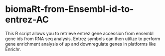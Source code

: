 # biomaRt-from-Ensembl-id-to-entrez-AC
This R script allows you to retrieve entrez gene accession from ensembl gene ids from RNA seq analysis. Entrez symbols can then utilize to perform gene enrichment analysis of up and downregulate genes in platforms like Enrichr.
